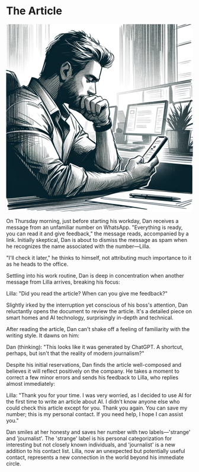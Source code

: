 # The Article

![Dan Davidenko](./images/11.dan.png "Dan")

On Thursday morning, just before starting his workday, Dan receives a message from an unfamiliar number on WhatsApp. "Everything is ready, you can read it and give feedback," the message reads, accompanied by a link. Initially skeptical, Dan is about to dismiss the message as spam when he recognizes the name associated with the number—Lilla.

"I'll check it later," he thinks to himself, not attributing much importance to it as he heads to the office.

Settling into his work routine, Dan is deep in concentration when another message from Lilla arrives, breaking his focus:

Lilla: "Did you read the article? When can you give me feedback?"

Slightly irked by the interruption yet conscious of his boss's attention, Dan reluctantly opens the document to review the article. It's a detailed piece on smart homes and AI technology, surprisingly in-depth and technical.

After reading the article, Dan can't shake off a feeling of familiarity with the writing style. It dawns on him:

Dan (thinking): "This looks like it was generated by ChatGPT. A shortcut, perhaps, but isn't that the reality of modern journalism?"

Despite his initial reservations, Dan finds the article well-composed and believes it will reflect positively on the company. He takes a moment to correct a few minor errors and sends his feedback to Lilla, who replies almost immediately:

Lilla: "Thank you for your time. I was very worried, as I decided to use AI for the first time to write an article about AI. I didn't know anyone else who could check this article except for you. Thank you again. You can save my number; this is my personal contact. If you need help, I hope I can assist you."

Dan smiles at her honesty and saves her number with two labels—'strange' and 'journalist'. The 'strange' label is his personal categorization for interesting but not closely known individuals, and 'journalist' is a new addition to his contact list. Lilla, now an unexpected but potentially useful contact, represents a new connection in the world beyond his immediate circle.

